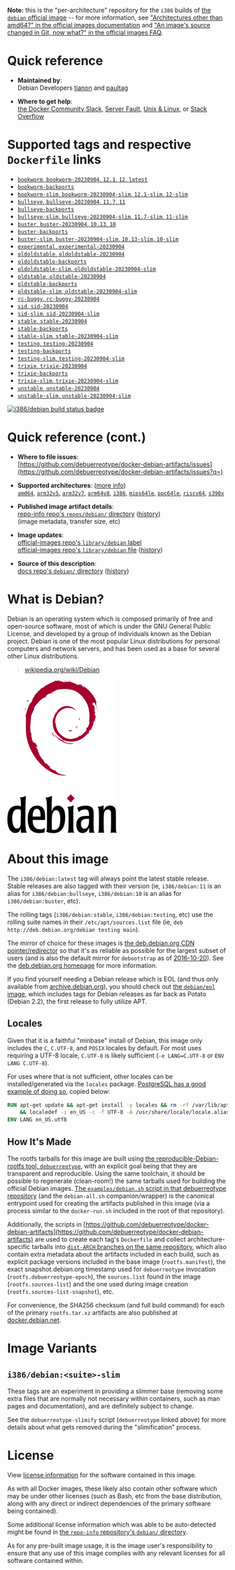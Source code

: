 <!--

********************************************************************************

WARNING:

    DO NOT EDIT "debian/README.md"

    IT IS AUTO-GENERATED

    (from the other files in "debian/" combined with a set of templates)

********************************************************************************

-->

**Note:** this is the "per-architecture" repository for the `i386` builds of [the `debian` official image](https://hub.docker.com/_/debian) -- for more information, see ["Architectures other than amd64?" in the official images documentation](https://github.com/docker-library/official-images#architectures-other-than-amd64) and ["An image's source changed in Git, now what?" in the official images FAQ](https://github.com/docker-library/faq#an-images-source-changed-in-git-now-what).

# Quick reference

-	**Maintained by**:  
	Debian Developers [tianon](https://qa.debian.org/developer.php?login=tianon) and [paultag](https://qa.debian.org/developer.php?login=paultag)

-	**Where to get help**:  
	[the Docker Community Slack](https://dockr.ly/comm-slack), [Server Fault](https://serverfault.com/help/on-topic), [Unix & Linux](https://unix.stackexchange.com/help/on-topic), or [Stack Overflow](https://stackoverflow.com/help/on-topic)

# Supported tags and respective `Dockerfile` links

-	[`bookworm`, `bookworm-20230904`, `12.1`, `12`, `latest`](https://github.com/debuerreotype/docker-debian-artifacts/blob/d458eff5055d3a0ba0aadc49ae43a6f6cdbded33/bookworm/Dockerfile)
-	[`bookworm-backports`](https://github.com/debuerreotype/docker-debian-artifacts/blob/d458eff5055d3a0ba0aadc49ae43a6f6cdbded33/bookworm/backports/Dockerfile)
-	[`bookworm-slim`, `bookworm-20230904-slim`, `12.1-slim`, `12-slim`](https://github.com/debuerreotype/docker-debian-artifacts/blob/d458eff5055d3a0ba0aadc49ae43a6f6cdbded33/bookworm/slim/Dockerfile)
-	[`bullseye`, `bullseye-20230904`, `11.7`, `11`](https://github.com/debuerreotype/docker-debian-artifacts/blob/d458eff5055d3a0ba0aadc49ae43a6f6cdbded33/bullseye/Dockerfile)
-	[`bullseye-backports`](https://github.com/debuerreotype/docker-debian-artifacts/blob/d458eff5055d3a0ba0aadc49ae43a6f6cdbded33/bullseye/backports/Dockerfile)
-	[`bullseye-slim`, `bullseye-20230904-slim`, `11.7-slim`, `11-slim`](https://github.com/debuerreotype/docker-debian-artifacts/blob/d458eff5055d3a0ba0aadc49ae43a6f6cdbded33/bullseye/slim/Dockerfile)
-	[`buster`, `buster-20230904`, `10.13`, `10`](https://github.com/debuerreotype/docker-debian-artifacts/blob/d458eff5055d3a0ba0aadc49ae43a6f6cdbded33/buster/Dockerfile)
-	[`buster-backports`](https://github.com/debuerreotype/docker-debian-artifacts/blob/d458eff5055d3a0ba0aadc49ae43a6f6cdbded33/buster/backports/Dockerfile)
-	[`buster-slim`, `buster-20230904-slim`, `10.13-slim`, `10-slim`](https://github.com/debuerreotype/docker-debian-artifacts/blob/d458eff5055d3a0ba0aadc49ae43a6f6cdbded33/buster/slim/Dockerfile)
-	[`experimental`, `experimental-20230904`](https://github.com/debuerreotype/docker-debian-artifacts/blob/d458eff5055d3a0ba0aadc49ae43a6f6cdbded33/experimental/Dockerfile)
-	[`oldoldstable`, `oldoldstable-20230904`](https://github.com/debuerreotype/docker-debian-artifacts/blob/d458eff5055d3a0ba0aadc49ae43a6f6cdbded33/oldoldstable/Dockerfile)
-	[`oldoldstable-backports`](https://github.com/debuerreotype/docker-debian-artifacts/blob/d458eff5055d3a0ba0aadc49ae43a6f6cdbded33/oldoldstable/backports/Dockerfile)
-	[`oldoldstable-slim`, `oldoldstable-20230904-slim`](https://github.com/debuerreotype/docker-debian-artifacts/blob/d458eff5055d3a0ba0aadc49ae43a6f6cdbded33/oldoldstable/slim/Dockerfile)
-	[`oldstable`, `oldstable-20230904`](https://github.com/debuerreotype/docker-debian-artifacts/blob/d458eff5055d3a0ba0aadc49ae43a6f6cdbded33/oldstable/Dockerfile)
-	[`oldstable-backports`](https://github.com/debuerreotype/docker-debian-artifacts/blob/d458eff5055d3a0ba0aadc49ae43a6f6cdbded33/oldstable/backports/Dockerfile)
-	[`oldstable-slim`, `oldstable-20230904-slim`](https://github.com/debuerreotype/docker-debian-artifacts/blob/d458eff5055d3a0ba0aadc49ae43a6f6cdbded33/oldstable/slim/Dockerfile)
-	[`rc-buggy`, `rc-buggy-20230904`](https://github.com/debuerreotype/docker-debian-artifacts/blob/d458eff5055d3a0ba0aadc49ae43a6f6cdbded33/rc-buggy/Dockerfile)
-	[`sid`, `sid-20230904`](https://github.com/debuerreotype/docker-debian-artifacts/blob/d458eff5055d3a0ba0aadc49ae43a6f6cdbded33/sid/Dockerfile)
-	[`sid-slim`, `sid-20230904-slim`](https://github.com/debuerreotype/docker-debian-artifacts/blob/d458eff5055d3a0ba0aadc49ae43a6f6cdbded33/sid/slim/Dockerfile)
-	[`stable`, `stable-20230904`](https://github.com/debuerreotype/docker-debian-artifacts/blob/d458eff5055d3a0ba0aadc49ae43a6f6cdbded33/stable/Dockerfile)
-	[`stable-backports`](https://github.com/debuerreotype/docker-debian-artifacts/blob/d458eff5055d3a0ba0aadc49ae43a6f6cdbded33/stable/backports/Dockerfile)
-	[`stable-slim`, `stable-20230904-slim`](https://github.com/debuerreotype/docker-debian-artifacts/blob/d458eff5055d3a0ba0aadc49ae43a6f6cdbded33/stable/slim/Dockerfile)
-	[`testing`, `testing-20230904`](https://github.com/debuerreotype/docker-debian-artifacts/blob/d458eff5055d3a0ba0aadc49ae43a6f6cdbded33/testing/Dockerfile)
-	[`testing-backports`](https://github.com/debuerreotype/docker-debian-artifacts/blob/d458eff5055d3a0ba0aadc49ae43a6f6cdbded33/testing/backports/Dockerfile)
-	[`testing-slim`, `testing-20230904-slim`](https://github.com/debuerreotype/docker-debian-artifacts/blob/d458eff5055d3a0ba0aadc49ae43a6f6cdbded33/testing/slim/Dockerfile)
-	[`trixie`, `trixie-20230904`](https://github.com/debuerreotype/docker-debian-artifacts/blob/d458eff5055d3a0ba0aadc49ae43a6f6cdbded33/trixie/Dockerfile)
-	[`trixie-backports`](https://github.com/debuerreotype/docker-debian-artifacts/blob/d458eff5055d3a0ba0aadc49ae43a6f6cdbded33/trixie/backports/Dockerfile)
-	[`trixie-slim`, `trixie-20230904-slim`](https://github.com/debuerreotype/docker-debian-artifacts/blob/d458eff5055d3a0ba0aadc49ae43a6f6cdbded33/trixie/slim/Dockerfile)
-	[`unstable`, `unstable-20230904`](https://github.com/debuerreotype/docker-debian-artifacts/blob/d458eff5055d3a0ba0aadc49ae43a6f6cdbded33/unstable/Dockerfile)
-	[`unstable-slim`, `unstable-20230904-slim`](https://github.com/debuerreotype/docker-debian-artifacts/blob/d458eff5055d3a0ba0aadc49ae43a6f6cdbded33/unstable/slim/Dockerfile)

[![i386/debian build status badge](https://img.shields.io/jenkins/s/https/doi-janky.infosiftr.net/job/multiarch/job/i386/job/debian.svg?label=i386/debian%20%20build%20job)](https://doi-janky.infosiftr.net/job/multiarch/job/i386/job/debian/)

# Quick reference (cont.)

-	**Where to file issues**:  
	[https://github.com/debuerreotype/docker-debian-artifacts/issues](https://github.com/debuerreotype/docker-debian-artifacts/issues?q=)

-	**Supported architectures**: ([more info](https://github.com/docker-library/official-images#architectures-other-than-amd64))  
	[`amd64`](https://hub.docker.com/r/amd64/debian/), [`arm32v5`](https://hub.docker.com/r/arm32v5/debian/), [`arm32v7`](https://hub.docker.com/r/arm32v7/debian/), [`arm64v8`](https://hub.docker.com/r/arm64v8/debian/), [`i386`](https://hub.docker.com/r/i386/debian/), [`mips64le`](https://hub.docker.com/r/mips64le/debian/), [`ppc64le`](https://hub.docker.com/r/ppc64le/debian/), [`riscv64`](https://hub.docker.com/r/riscv64/debian/), [`s390x`](https://hub.docker.com/r/s390x/debian/)

-	**Published image artifact details**:  
	[repo-info repo's `repos/debian/` directory](https://github.com/docker-library/repo-info/blob/master/repos/debian) ([history](https://github.com/docker-library/repo-info/commits/master/repos/debian))  
	(image metadata, transfer size, etc)

-	**Image updates**:  
	[official-images repo's `library/debian` label](https://github.com/docker-library/official-images/issues?q=label%3Alibrary%2Fdebian)  
	[official-images repo's `library/debian` file](https://github.com/docker-library/official-images/blob/master/library/debian) ([history](https://github.com/docker-library/official-images/commits/master/library/debian))

-	**Source of this description**:  
	[docs repo's `debian/` directory](https://github.com/docker-library/docs/tree/master/debian) ([history](https://github.com/docker-library/docs/commits/master/debian))

# What is Debian?

Debian is an operating system which is composed primarily of free and open-source software, most of which is under the GNU General Public License, and developed by a group of individuals known as the Debian project. Debian is one of the most popular Linux distributions for personal computers and network servers, and has been used as a base for several other Linux distributions.

> [wikipedia.org/wiki/Debian](https://en.wikipedia.org/wiki/Debian)

![logo](https://raw.githubusercontent.com/docker-library/docs/b449be7df57e9ed9086bb5821bfb5d6cdc5d67a4/debian/logo.png)

# About this image

The `i386/debian:latest` tag will always point the latest stable release. Stable releases are also tagged with their version (ie, `i386/debian:11` is an alias for `i386/debian:bullseye`, `i386/debian:10` is an alias for `i386/debian:buster`, etc).

The rolling tags (`i386/debian:stable`, `i386/debian:testing`, etc) use the rolling suite names in their `/etc/apt/sources.list` file (ie, `deb http://deb.debian.org/debian testing main`).

The mirror of choice for these images is [the deb.debian.org CDN pointer/redirector](https://deb.debian.org) so that it's as reliable as possible for the largest subset of users (and is also the default mirror for `debootstrap` as of [2016-10-20](https://anonscm.debian.org/cgit/d-i/debootstrap.git/commit/?id=9e8bc60ad1ccf3a25ce7890526b70059f3e770de)). See the [deb.debian.org homepage](https://deb.debian.org) for more information.

If you find yourself needing a Debian release which is EOL (and thus only available from [archive.debian.org](http://archive.debian.org)), you should check out [the `debian/eol` image](https://hub.docker.com/r/debian/eol/), which includes tags for Debian releases as far back as Potato (Debian 2.2), the first release to fully utilize APT.

## Locales

Given that it is a faithful "minbase" install of Debian, this image only includes the `C`, `C.UTF-8`, and `POSIX` locales by default. For most uses requiring a UTF-8 locale, `C.UTF-8` is likely sufficient (`-e LANG=C.UTF-8` or `ENV LANG C.UTF-8`).

For uses where that is not sufficient, other locales can be installed/generated via the `locales` package. [PostgreSQL has a good example of doing so](https://github.com/docker-library/postgres/blob/69bc540ecfffecce72d49fa7e4a46680350037f9/9.6/Dockerfile#L21-L24), copied below:

```dockerfile
RUN apt-get update && apt-get install -y locales && rm -rf /var/lib/apt/lists/* \
	&& localedef -i en_US -c -f UTF-8 -A /usr/share/locale/locale.alias en_US.UTF-8
ENV LANG en_US.utf8
```

## How It's Made

The rootfs tarballs for this image are built using [the reproducible-Debian-rootfs tool, `debuerreotype`](https://github.com/debuerreotype/debuerreotype), with an explicit goal being that they are transparent and reproducible. Using the same toolchain, it should be possible to regenerate (clean-room!) the same tarballs used for building the official Debian images. [The `examples/debian.sh` script in that debuerreotype repository](https://github.com/debuerreotype/debuerreotype/blob/master/examples/debian.sh) (and the `debian-all.sh` companion/wrapper) is the canonical entrypoint used for creating the artifacts published in this image (via a process similar to the `docker-run.sh` included in the root of that repository).

Additionally, the scripts in [https://github.com/debuerreotype/docker-debian-artifacts](https://github.com/debuerreotype/docker-debian-artifacts) are used to create each tag's `Dockerfile` and collect architecture-specific tarballs into [`dist-ARCH` branches on the same repository](https://github.com/debuerreotype/docker-debian-artifacts/branches), which also contain extra metadata about the artifacts included in each build, such as explicit package versions included in the base image (`rootfs.manifest`), the exact snapshot.debian.org timestamp used for `debuerreotype` invocation (`rootfs.debuerreotype-epoch`), the `sources.list` found in the image (`rootfs.sources-list`) and the one used during image creation (`rootfs.sources-list-snapshot`), etc.

For convenience, the SHA256 checksum (and full build command) for each of the primary `rootfs.tar.xz` artifacts are also published at [docker.debian.net](https://docker.debian.net/).

# Image Variants

## `i386/debian:<suite>-slim`

These tags are an experiment in providing a slimmer base (removing some extra files that are normally not necessary within containers, such as man pages and documentation), and are definitely subject to change.

See the `debuerreotype-slimify` script (`debuerreotype` linked above) for more details about what gets removed during the "slimification" process.

# License

View [license information](https://www.debian.org/social_contract#guidelines) for the software contained in this image.

As with all Docker images, these likely also contain other software which may be under other licenses (such as Bash, etc from the base distribution, along with any direct or indirect dependencies of the primary software being contained).

Some additional license information which was able to be auto-detected might be found in [the `repo-info` repository's `debian/` directory](https://github.com/docker-library/repo-info/tree/master/repos/debian).

As for any pre-built image usage, it is the image user's responsibility to ensure that any use of this image complies with any relevant licenses for all software contained within.

